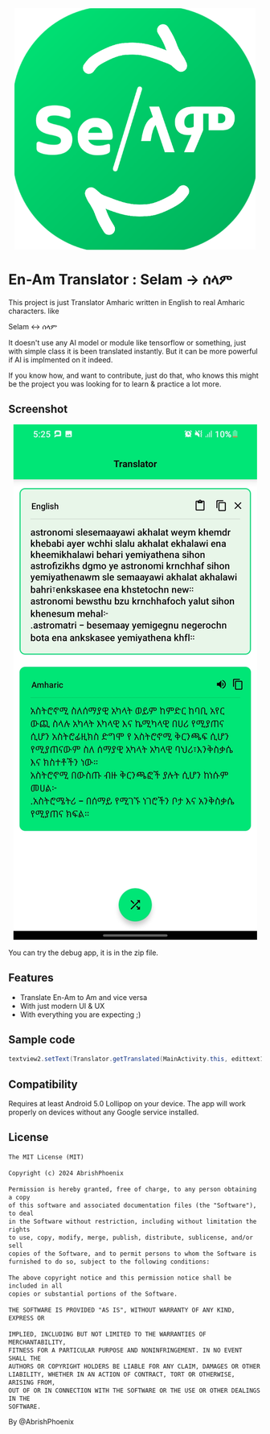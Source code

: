 <center>
<img src="resource/icon.png" />
</center>

# En-Am Translator : Selam -> ሰላም

This project is just Translator Amharic written in English to real Amharic characters. like

Selam <-> ሰላም

It doesn't use any AI model or module like tensorflow or something, just with simple class it is been translated instantly. But it can be more powerful if AI is implmented on it indeed.

If you know how, and want to contribute, just do that, who knows this might be the project you was looking for to learn & practice a lot more.

## Screenshot
<center>
<img src="resource/screenshot.jpg" />
</center>

You can try the debug app, it is in the zip file.

## Features

* Translate En-Am to Am and vice versa
* With just modern UI & UX
* With everything you are expecting ;)

## Sample code

```java
textview2.setText(Translator.getTranslated(MainActivity.this, edittext1.getText().toString()));
```

## Compatibility

Requires at least Android 5.0 Lollipop on your device. The app will work properly on devices without any Google service installed.

## License

```
The MIT License (MIT)

Copyright (c) 2024 AbrishPhoenix

Permission is hereby granted, free of charge, to any person obtaining a copy
of this software and associated documentation files (the "Software"), to deal
in the Software without restriction, including without limitation the rights
to use, copy, modify, merge, publish, distribute, sublicense, and/or sell
copies of the Software, and to permit persons to whom the Software is
furnished to do so, subject to the following conditions:

The above copyright notice and this permission notice shall be included in all
copies or substantial portions of the Software.

THE SOFTWARE IS PROVIDED "AS IS", WITHOUT WARRANTY OF ANY KIND, EXPRESS OR

IMPLIED, INCLUDING BUT NOT LIMITED TO THE WARRANTIES OF MERCHANTABILITY,
FITNESS FOR A PARTICULAR PURPOSE AND NONINFRINGEMENT. IN NO EVENT SHALL THE
AUTHORS OR COPYRIGHT HOLDERS BE LIABLE FOR ANY CLAIM, DAMAGES OR OTHER
LIABILITY, WHETHER IN AN ACTION OF CONTRACT, TORT OR OTHERWISE, ARISING FROM,
OUT OF OR IN CONNECTION WITH THE SOFTWARE OR THE USE OR OTHER DEALINGS IN THE
SOFTWARE.
```

By @AbrishPhoenix